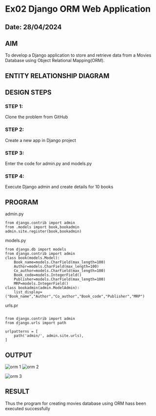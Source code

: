 # Ex02 Django ORM Web Application
## Date: 28/04/2024

## AIM
To develop a Django application to store and retrieve data from a Movies Database using Object Relational Mapping(ORM).

## ENTITY RELATIONSHIP DIAGRAM



## DESIGN STEPS

### STEP 1:
Clone the problem from GitHub

### STEP 2:
Create a new app in Django project

### STEP 3:
Enter the code for admin.py and models.py

### STEP 4:
Execute Django admin and create details for 10 books

## PROGRAM
admin.py
~~~
from django.contrib import admin
from .models import book,bookadmin
admin.site.register(book,bookadmin)
~~~
models.py
~~~
from django.db import models
from django.contrib import admin
class book(models.Model):
    Book_name=models.CharField(max_length=100)
    Author=models.CharField(max_length=100)
    Co_author=models.CharField(max_length=100)
    Book_code=models.IntegerField()
    Publisher=models.CharField(max_length=100)
    MRP=models.IntegerField()
class bookadmin(admin.ModelAdmin):
    list_display=("Book_name","Author","Co_author","Book_code","Publisher","MRP")
~~~
urls.pr
~~~

from django.contrib import admin
from django.urls import path

urlpatterns = [
    path('admin/', admin.site.urls),
]
~~~
## OUTPUT
![orm 1](https://github.com/user-attachments/assets/0ca72159-8716-4d89-9b2f-627853f0bcf4)
![orm 2](https://github.com/user-attachments/assets/b8a0e88b-95ef-485d-8d34-53b7893333e1)

![orm 3](https://github.com/user-attachments/assets/d3281e18-bae6-447f-b41b-946396cb9c6f)


## RESULT
Thus the program for creating movies database using ORM hass been executed successfully

